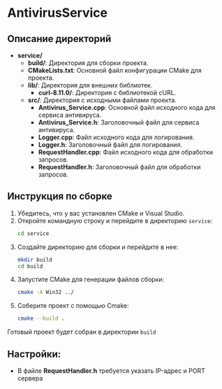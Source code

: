# AntivirusService

## Описание директорий

- **service/**
  - **build/**: Директория для сборки проекта.
  - **CMakeLists.txt**: Основной файл конфигурации CMake для проекта.
  - **lib/**: Директория для внешних библиотек.
    - **curl-8.11.0/**: Директория с библиотекой cURL.
  - **src/**: Директория с исходными файлами проекта.
    - **Antivirus_Service.cpp**: Основной файл исходного кода для сервиса антивируса.
    - **Antivirus_Service.h**: Заголовочный файл для сервиса антивируса.
    - **Logger.cpp**: Файл исходного кода для логирования.
    - **Logger.h**: Заголовочный файл для логирования.
    - **RequestHandler.cpp**: Файл исходного кода для обработки запросов.
    - **RequestHandler.h**: Заголовочный файл для обработки запросов.

## Инструкция по сборке

1. Убедитесь, что у вас установлен CMake и Visual Studio.
2. Откройте командную строку и перейдите в директорию `service`:
    ```sh
    cd service
    ```
3. Создайте директорию для сборки и перейдите в нее:
    ```sh
    mkdir build
    cd build
    ```
4. Запустите CMake для генерации файлов сборки:
    ```sh
    cmake -A Win32 ../
    ```
5. Соберите проект с помощью Cmake:
   ```sh
   cmake --build .
   ```
Готовый проект будет собран в директории `build`


## Настройки:

- В файле **RequestHandler.h** требуется указать IP-адрес и PORT сервера